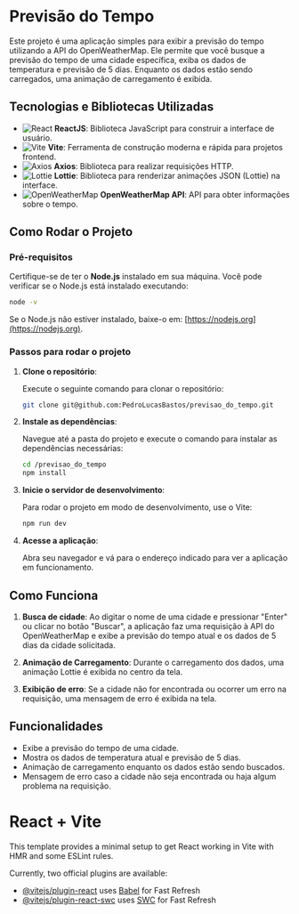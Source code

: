 
# Previsão do Tempo

Este projeto é uma aplicação simples para exibir a previsão do tempo utilizando a API do OpenWeatherMap. Ele permite que você busque a previsão do tempo de uma cidade específica, exiba os dados de temperatura e previsão de 5 dias. Enquanto os dados estão sendo carregados, uma animação de carregamento é exibida.

## Tecnologias e Bibliotecas Utilizadas

- ![React](https://img.icons8.com/ios/50/000000/react.png) **ReactJS**: Biblioteca JavaScript para construir a interface de usuário.
- ![Vite](https://img.icons8.com/ios/50/000000/vite.png) **Vite**: Ferramenta de construção moderna e rápida para projetos frontend.
- ![Axios](https://img.icons8.com/ios/50/000000/axios.png) **Axios**: Biblioteca para realizar requisições HTTP.
- ![Lottie](https://img.icons8.com/ios/50/000000/lottie.png) **Lottie**: Biblioteca para renderizar animações JSON (Lottie) na interface.
- ![OpenWeatherMap](https://img.icons8.com/ios/50/000000/weather.png) **OpenWeatherMap API**: API para obter informações sobre o tempo.

## Como Rodar o Projeto

### Pré-requisitos

Certifique-se de ter o **Node.js** instalado em sua máquina. Você pode verificar se o Node.js está instalado executando:

```bash
node -v
```

Se o Node.js não estiver instalado, baixe-o em: [https://nodejs.org](https://nodejs.org).

### Passos para rodar o projeto

1. **Clone o repositório**:

   Execute o seguinte comando para clonar o repositório:

   ```bash
   git clone git@github.com:PedroLucasBastos/previsao_do_tempo.git
   ```

2. **Instale as dependências**:

   Navegue até a pasta do projeto e execute o comando para instalar as dependências necessárias:

   ```bash
   cd /previsao_do_tempo
   npm install
   ```

3. **Inicie o servidor de desenvolvimento**:

   Para rodar o projeto em modo de desenvolvimento, use o Vite:

   ```bash
   npm run dev
   ```

4. **Acesse a aplicação**:

   Abra seu navegador e vá para o endereço indicado para ver a aplicação em funcionamento.

## Como Funciona

1. **Busca de cidade**: Ao digitar o nome de uma cidade e pressionar "Enter" ou clicar no botão "Buscar", a aplicação faz uma requisição à API do OpenWeatherMap e exibe a previsão do tempo atual e os dados de 5 dias da cidade solicitada.

2. **Animação de Carregamento**: Durante o carregamento dos dados, uma animação Lottie é exibida no centro da tela.

3. **Exibição de erro**: Se a cidade não for encontrada ou ocorrer um erro na requisição, uma mensagem de erro é exibida na tela.

## Funcionalidades

- Exibe a previsão do tempo de uma cidade.
- Mostra os dados de temperatura atual e previsão de 5 dias.
- Animação de carregamento enquanto os dados estão sendo buscados.
- Mensagem de erro caso a cidade não seja encontrada ou haja algum problema na requisição.


# React + Vite

This template provides a minimal setup to get React working in Vite with HMR and some ESLint rules.

Currently, two official plugins are available:

- [@vitejs/plugin-react](https://github.com/vitejs/vite-plugin-react/blob/main/packages/plugin-react/README.md) uses [Babel](https://babeljs.io/) for Fast Refresh
- [@vitejs/plugin-react-swc](https://github.com/vitejs/vite-plugin-react-swc) uses [SWC](https://swc.rs/) for Fast Refresh
